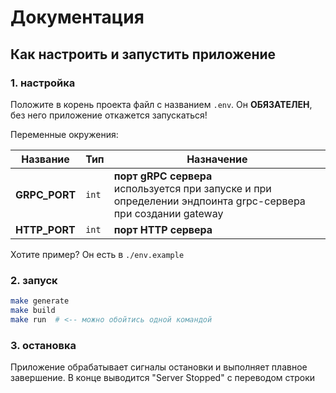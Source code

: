 # Документация

## Как настроить и запустить приложение

### 1. настройка
Положите в корень проекта файл с названием `.env`.
Он **ОБЯЗАТЕЛЕН**, без него приложение откажется запускаться!

Переменные окружения:

| Название  | Тип               | Назначение                                                                                                   |
|-----------|-------------------|--------------------------------------------------------------------------------------------------------------|
| **GRPC_PORT** | `int` | **порт gRPC сервера**<br/>используется при запуске и при определении эндпоинта grpc-сервера при создании gateway |
| **HTTP_PORT** | `int` | **порт HTTP сервера**                                                                                            |

Хотите пример? Он есть в `./env.example`

### 2. запуск
```bash
make generate
make build
make run  # <-- можно обойтись одной командой
```

### 3. остановка

Приложение обрабатывает сигналы остановки и выполняет плавное завершение. В конце выводится "Server Stopped" с переводом строки